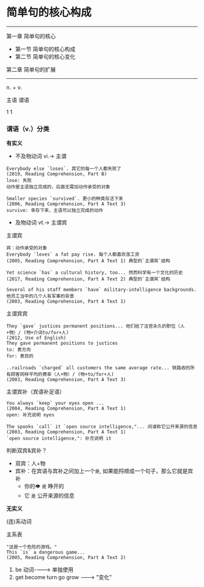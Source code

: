 # 简单句的核心构成

----------------------

第一章 简单句的核心
* 第一节 简单句的核心构成
* 第二节 简单句的核心变化

第二章 简单句的扩展

-----------------------

 n.  +  v.

主语   谓语

 1       1


### 谓语（v.）分类

**有实义**

* 不及物动词 vi.-> 主谓
```
Everybody else `loses`. 其它的每一个人都失败了
(2019, Reading Comprehension, Part B)
lose: 失败
动作是主语独立完成的，后面无需加动作承受的对象

Smaller species `survived`. 更小的种类存活下来
(2006, Reading Comprehension, Part A Text 3)
survive: 幸存下来，主语可以独立完成的动作
```

* 及物动词 vt.-> 主谓宾

主谓宾

```
宾：动作承受的对象
Everybody `loves` a fat pay rise. 每个人都喜欢涨工资
(2005, Reading Comprehension, Part A Text 1) 典型的`主谓宾`结构

Yet science `has` a cultural history, too... 然而科学有一个文化的历史
(2017, Reading Comprehension, Part A Text 2) 典型的`主谓宾`结构

Several of his staff members `have` military-intelligence backgrounds. 他员工当中的几个人有军事的背景
(2003, Reading Comprehension, Part A Text 1)
```

主谓宾宾

```
They `gave` justices permanent positions... 他们给了法官永久的职位（人+物）/ (物+介词to/for+人)
(2012, Use of English)
They gave permanent positions to justices
to: 表方向
for: 表目的

..railroads `charged` all customers the same average rate... 铁路收的所有顾客同样平均的费率（人+物）/ (物+to/for+人)
(2003, Reading Comprehension, Part A Text 3)
```

主谓宾补（宾语补足语）

```
You always `keep` your eyes open ...
(2004, Reading Comprehension, Part A Text 1)
open: 补充说明 eyes

The spooks `call` it `open source intelligence,"... 间谍称它公开来源的信息
(2003, Reading Comprehension, Part A Text 1)
`open source intelligence,": 补充说明 it
```

判断双宾&宾补？
* 双宾：人+物
* 宾补：在宾语与宾补之间加上一个`是`, 如果能捋顺成一个句子，那么它就是宾补
  * 你的👁 `是` 睁开的
  * 它 `是` 公开来源的信息


**无实义**

(连)系动词

主系表
```
"这是一个危险的游戏。"
This `is` a dangerous game...
(2005, Reading Comprehension, Part A Text 2)
```

1. be 动词----> 单独使用
2. get become turn go grow ---> "变化"





